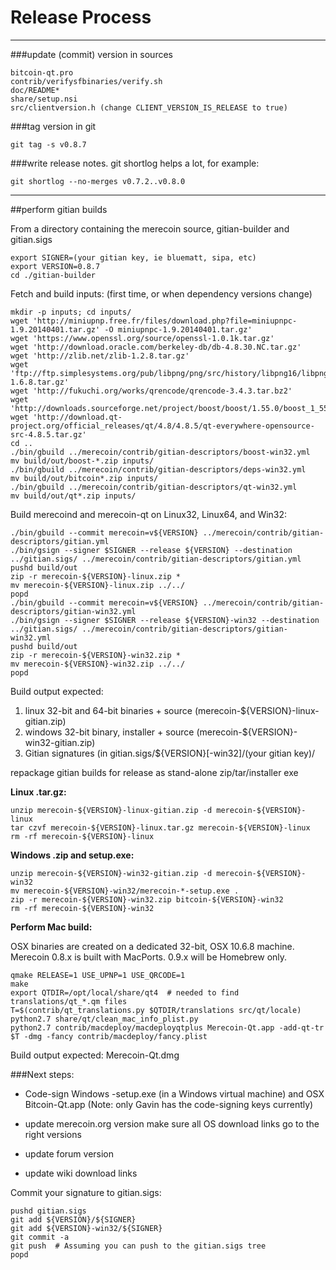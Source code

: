 Release Process
====================

* * *

###update (commit) version in sources


	bitcoin-qt.pro
	contrib/verifysfbinaries/verify.sh
	doc/README*
	share/setup.nsi
	src/clientversion.h (change CLIENT_VERSION_IS_RELEASE to true)

###tag version in git

	git tag -s v0.8.7

###write release notes. git shortlog helps a lot, for example:

	git shortlog --no-merges v0.7.2..v0.8.0

* * *

##perform gitian builds

 From a directory containing the merecoin source, gitian-builder and gitian.sigs
  
	export SIGNER=(your gitian key, ie bluematt, sipa, etc)
	export VERSION=0.8.7
	cd ./gitian-builder

 Fetch and build inputs: (first time, or when dependency versions change)

	mkdir -p inputs; cd inputs/
	wget 'http://miniupnp.free.fr/files/download.php?file=miniupnpc-1.9.20140401.tar.gz' -O miniupnpc-1.9.20140401.tar.gz'
	wget 'https://www.openssl.org/source/openssl-1.0.1k.tar.gz'
	wget 'http://download.oracle.com/berkeley-db/db-4.8.30.NC.tar.gz'
	wget 'http://zlib.net/zlib-1.2.8.tar.gz'
	wget 'ftp://ftp.simplesystems.org/pub/libpng/png/src/history/libpng16/libpng-1.6.8.tar.gz'
	wget 'http://fukuchi.org/works/qrencode/qrencode-3.4.3.tar.bz2'
	wget 'http://downloads.sourceforge.net/project/boost/boost/1.55.0/boost_1_55_0.tar.bz2'
	wget 'http://download.qt-project.org/official_releases/qt/4.8/4.8.5/qt-everywhere-opensource-src-4.8.5.tar.gz'
	cd ..
	./bin/gbuild ../merecoin/contrib/gitian-descriptors/boost-win32.yml
	mv build/out/boost-*.zip inputs/
	./bin/gbuild ../merecoin/contrib/gitian-descriptors/deps-win32.yml
	mv build/out/bitcoin*.zip inputs/
	./bin/gbuild ../merecoin/contrib/gitian-descriptors/qt-win32.yml
	mv build/out/qt*.zip inputs/

 Build merecoind and merecoin-qt on Linux32, Linux64, and Win32:
  
	./bin/gbuild --commit merecoin=v${VERSION} ../merecoin/contrib/gitian-descriptors/gitian.yml
	./bin/gsign --signer $SIGNER --release ${VERSION} --destination ../gitian.sigs/ ../merecoin/contrib/gitian-descriptors/gitian.yml
	pushd build/out
	zip -r merecoin-${VERSION}-linux.zip *
	mv merecoin-${VERSION}-linux.zip ../../
	popd
	./bin/gbuild --commit merecoin=v${VERSION} ../merecoin/contrib/gitian-descriptors/gitian-win32.yml
	./bin/gsign --signer $SIGNER --release ${VERSION}-win32 --destination ../gitian.sigs/ ../merecoin/contrib/gitian-descriptors/gitian-win32.yml
	pushd build/out
	zip -r merecoin-${VERSION}-win32.zip *
	mv merecoin-${VERSION}-win32.zip ../../
	popd

  Build output expected:

  1. linux 32-bit and 64-bit binaries + source (merecoin-${VERSION}-linux-gitian.zip)
  2. windows 32-bit binary, installer + source (merecoin-${VERSION}-win32-gitian.zip)
  3. Gitian signatures (in gitian.sigs/${VERSION}[-win32]/(your gitian key)/

repackage gitian builds for release as stand-alone zip/tar/installer exe

**Linux .tar.gz:**

	unzip merecoin-${VERSION}-linux-gitian.zip -d merecoin-${VERSION}-linux
	tar czvf merecoin-${VERSION}-linux.tar.gz merecoin-${VERSION}-linux
	rm -rf merecoin-${VERSION}-linux

**Windows .zip and setup.exe:**

	unzip merecoin-${VERSION}-win32-gitian.zip -d merecoin-${VERSION}-win32
	mv merecoin-${VERSION}-win32/merecoin-*-setup.exe .
	zip -r merecoin-${VERSION}-win32.zip bitcoin-${VERSION}-win32
	rm -rf merecoin-${VERSION}-win32

**Perform Mac build:**

  OSX binaries are created on a dedicated 32-bit, OSX 10.6.8 machine.
  Merecoin 0.8.x is built with MacPorts.  0.9.x will be Homebrew only.

	qmake RELEASE=1 USE_UPNP=1 USE_QRCODE=1
	make
	export QTDIR=/opt/local/share/qt4  # needed to find translations/qt_*.qm files
	T=$(contrib/qt_translations.py $QTDIR/translations src/qt/locale)
	python2.7 share/qt/clean_mac_info_plist.py
	python2.7 contrib/macdeploy/macdeployqtplus Merecoin-Qt.app -add-qt-tr $T -dmg -fancy contrib/macdeploy/fancy.plist

 Build output expected: Merecoin-Qt.dmg

###Next steps:

* Code-sign Windows -setup.exe (in a Windows virtual machine) and
  OSX Bitcoin-Qt.app (Note: only Gavin has the code-signing keys currently)

* update merecoin.org version
  make sure all OS download links go to the right versions

* update forum version

* update wiki download links

Commit your signature to gitian.sigs:

	pushd gitian.sigs
	git add ${VERSION}/${SIGNER}
	git add ${VERSION}-win32/${SIGNER}
	git commit -a
	git push  # Assuming you can push to the gitian.sigs tree
	popd

